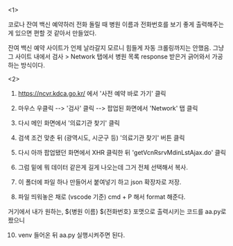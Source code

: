<1>

코로나 잔여 백신 예약하러 전화 돌릴 때
병원 이름과 전화번호를 보기 좋게 출력해주는게 있으면 편할 것 같아서 만들었다.

잔여 백신 예약 사이트가 언제 날라갈지 모르니 힘들게 자동 크롤링까지는 안했음.
그냥 그 사이트 내에서 검사 > Network 탭에서 병원 목록 response 받은거 긁어와서 가공하는 방식이다.

<2>

1. https://ncvr.kdca.go.kr/ 에서 '사전 예약 바로 가기' 클릭

2. 마우스 우클릭 --> '검사' 클릭 --> 팝업된 화면에서 'Network' 탭 클릭

3. 다시 메인 화면에서 '의료기관 찾기' 클릭

4. 검색 조건 맞춘 뒤 (광역시도, 시군구 등) '의료기관 찾기' 버튼 클릭

5. 다시 아까 팝업됐던 화면에서 XHR 클릭한 뒤 'getVcnRsrvMdinLstAjax.do' 클릭

6. 그럼 밑에 뭐 데이터 같은게 길게 나오는데 그거 전체 선택해서 복사.

7. 이 폴더에 파일 하나 만들어서 붙여넣기 하고 json 확장자로 저장.

8. 파일 띄워놓은 채로 (vscode 기준) cmd + P 해서 format 해준다.

거기에서 내가 원하는, ${병원 이름} ${전화번호} 포맷으로 출력시키는 코드를 aa.py로 짰으니

10. venv 들어온 뒤 aa.py 실행시켜주면 된다.
